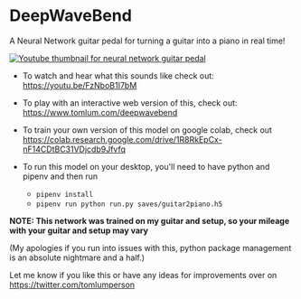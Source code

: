# DeepWaveBend
A Neural Network guitar pedal for turning a guitar into a piano in real time!

[![Youtube thumbnail for neural network guitar pedal](https://misc-images-tom-lum.s3.ca-central-1.amazonaws.com/thumbnail.png)](https://youtu.be/FzNboB1I7bM)

- To watch and hear what this sounds like check out: https://youtu.be/FzNboB1I7bM

- To play with an interactive web version of this, check out: https://www.tomlum.com/deepwavebend

- To train your own version of this model on google colab, check out https://colab.research.google.com/drive/1R8RkEpCx-nF14CDtBC31VDjcdb9Jfvfq


- To run this model on your desktop, you'll need to have python and pipenv and then run
  - `pipenv install`
  - `pipenv run python run.py saves/guitar2piano.h5`

**NOTE: This network was trained on my guitar and setup, so your mileage with your guitar and setup may vary**

(My apologies if you run into issues with this, python package management is an absolute nightmare and a half.)

Let me know if you like this or have any ideas for improvements over on https://twitter.com/tomlumperson
